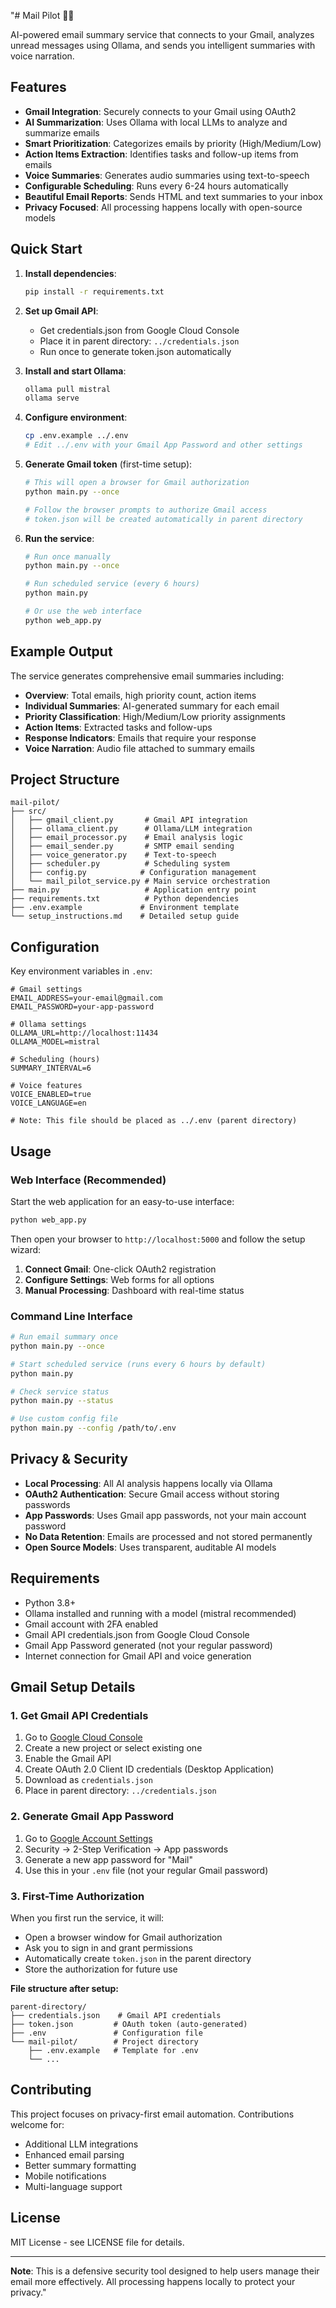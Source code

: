 "# Mail Pilot 📧🤖

AI-powered email summary service that connects to your Gmail, analyzes unread messages using Ollama, and sends you intelligent summaries with voice narration.

## Features

- **Gmail Integration**: Securely connects to your Gmail using OAuth2
- **AI Summarization**: Uses Ollama with local LLMs to analyze and summarize emails
- **Smart Prioritization**: Categorizes emails by priority (High/Medium/Low)
- **Action Items Extraction**: Identifies tasks and follow-up items from emails
- **Voice Summaries**: Generates audio summaries using text-to-speech
- **Configurable Scheduling**: Runs every 6-24 hours automatically
- **Beautiful Email Reports**: Sends HTML and text summaries to your inbox
- **Privacy Focused**: All processing happens locally with open-source models

## Quick Start

1. **Install dependencies**:
   ```bash
   pip install -r requirements.txt
   ```

2. **Set up Gmail API**:
   - Get credentials.json from Google Cloud Console
   - Place it in parent directory: `../credentials.json`
   - Run once to generate token.json automatically

3. **Install and start Ollama**:
   ```bash
   ollama pull mistral
   ollama serve
   ```

4. **Configure environment**:
   ```bash
   cp .env.example ../.env
   # Edit ../.env with your Gmail App Password and other settings
   ```

5. **Generate Gmail token** (first-time setup):
   ```bash
   # This will open a browser for Gmail authorization
   python main.py --once
   
   # Follow the browser prompts to authorize Gmail access
   # token.json will be created automatically in parent directory
   ```

6. **Run the service**:
   ```bash
   # Run once manually
   python main.py --once
   
   # Run scheduled service (every 6 hours)
   python main.py
   
   # Or use the web interface
   python web_app.py
   ```

## Example Output

The service generates comprehensive email summaries including:

- **Overview**: Total emails, high priority count, action items
- **Individual Summaries**: AI-generated summary for each email
- **Priority Classification**: High/Medium/Low priority assignments
- **Action Items**: Extracted tasks and follow-ups
- **Response Indicators**: Emails that require your response
- **Voice Narration**: Audio file attached to summary emails

## Project Structure

```
mail-pilot/
├── src/
│   ├── gmail_client.py       # Gmail API integration
│   ├── ollama_client.py      # Ollama/LLM integration
│   ├── email_processor.py    # Email analysis logic
│   ├── email_sender.py       # SMTP email sending
│   ├── voice_generator.py    # Text-to-speech
│   ├── scheduler.py          # Scheduling system
│   ├── config.py            # Configuration management
│   └── mail_pilot_service.py # Main service orchestration
├── main.py                   # Application entry point
├── requirements.txt          # Python dependencies
├── .env.example             # Environment template
└── setup_instructions.md    # Detailed setup guide
```

## Configuration

Key environment variables in `.env`:

```env
# Gmail settings
EMAIL_ADDRESS=your-email@gmail.com
EMAIL_PASSWORD=your-app-password

# Ollama settings  
OLLAMA_URL=http://localhost:11434
OLLAMA_MODEL=mistral

# Scheduling (hours)
SUMMARY_INTERVAL=6

# Voice features
VOICE_ENABLED=true
VOICE_LANGUAGE=en

# Note: This file should be placed as ../.env (parent directory)
```

## Usage

### Web Interface (Recommended)

Start the web application for an easy-to-use interface:

```bash
python web_app.py
```

Then open your browser to `http://localhost:5000` and follow the setup wizard:

1. **Connect Gmail**: One-click OAuth2 registration
2. **Configure Settings**: Web forms for all options
3. **Manual Processing**: Dashboard with real-time status

### Command Line Interface

```bash
# Run email summary once
python main.py --once

# Start scheduled service (runs every 6 hours by default)
python main.py

# Check service status
python main.py --status

# Use custom config file
python main.py --config /path/to/.env
```

## Privacy & Security

- **Local Processing**: All AI analysis happens locally via Ollama
- **OAuth2 Authentication**: Secure Gmail access without storing passwords
- **App Passwords**: Uses Gmail app passwords, not your main account password
- **No Data Retention**: Emails are processed and not stored permanently
- **Open Source Models**: Uses transparent, auditable AI models

## Requirements

- Python 3.8+
- Ollama installed and running with a model (mistral recommended)
- Gmail account with 2FA enabled
- Gmail API credentials.json from Google Cloud Console
- Gmail App Password generated (not your regular password)
- Internet connection for Gmail API and voice generation

## Gmail Setup Details

### 1. Get Gmail API Credentials
1. Go to [Google Cloud Console](https://console.cloud.google.com/)
2. Create a new project or select existing one
3. Enable the Gmail API
4. Create OAuth 2.0 Client ID credentials (Desktop Application)
5. Download as `credentials.json`
6. Place in parent directory: `../credentials.json`

### 2. Generate Gmail App Password
1. Go to [Google Account Settings](https://myaccount.google.com/)
2. Security → 2-Step Verification → App passwords
3. Generate a new app password for "Mail"
4. Use this in your `.env` file (not your regular Gmail password)

### 3. First-Time Authorization
When you first run the service, it will:
- Open a browser window for Gmail authorization
- Ask you to sign in and grant permissions
- Automatically create `token.json` in the parent directory
- Store the authorization for future use

**File structure after setup:**
```
parent-directory/
├── credentials.json    # Gmail API credentials
├── token.json         # OAuth token (auto-generated)
├── .env               # Configuration file
└── mail-pilot/        # Project directory
    ├── .env.example   # Template for .env
    └── ...
```

## Contributing

This project focuses on privacy-first email automation. Contributions welcome for:

- Additional LLM integrations
- Enhanced email parsing
- Better summary formatting
- Mobile notifications
- Multi-language support

## License

MIT License - see LICENSE file for details.

---

**Note**: This is a defensive security tool designed to help users manage their email more effectively. All processing happens locally to protect your privacy." 
